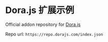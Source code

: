# Dora.js 扩展示例

Official addon repository for [Dora.js](https://dorajs.com)

Repo url: `https://repo.dorajs.com/index.json`
